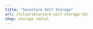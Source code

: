 ```yaml
---
title: "SecurCare Self Storage"
url: /tulsa/securcare-self-storage-10/
shop: storage rental
---
```

